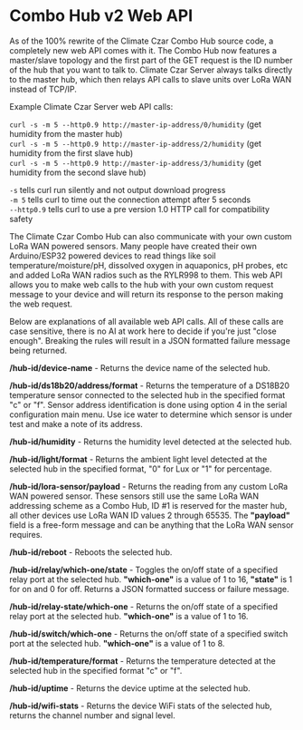 # Combo Hub v2 Web API

As of the 100% rewrite of the Climate Czar Combo Hub source code, a completely new web API comes with it. The Combo Hub now features a master/slave topology and the first part of the GET request is the ID number of the hub that you want to talk to. Climate Czar Server always talks directly to the master hub, which then relays API calls to slave units over LoRa WAN instead of TCP/IP.

Example Climate Czar Server web API calls:

`curl -s -m 5 --http0.9 http://master-ip-address/0/humidity` (get humidity from the master hub)<br>
`curl -s -m 5 --http0.9 http://master-ip-address/2/humidity` (get humidity from the first slave hub)<br>
`curl -s -m 5 --http0.9 http://master-ip-address/3/humidity` (get humidity from the second slave hub)<br>

`-s` tells curl run silently and not output download progress<br>
`-m 5` tells curl to time out the connection attempt after 5 seconds<br>
`--http0.9` tells curl to use a pre version 1.0 HTTP call for compatibility safety<br>

The Climate Czar Combo Hub can also communicate with your own custom LoRa WAN powered sensors. Many people have created their own Arduino/ESP32 powered devices to read things like soil temperature/moisture/pH, dissolved oxygen in aquaponics, pH probes, etc and added LoRa WAN radios such as the RYLR998 to them. This web API allows you to make web calls to the hub with your own custom request message to your device and will return its response to the person making the web request.

Below are explanations of all available web API calls. All of these calls are case sensitive, there is no AI at work here to decide if you're just "close enough". Breaking the rules will result in a JSON formatted failure message being returned.

**/hub-id/device-name** - Returns the device name of the selected hub.

**/hub-id/ds18b20/address/format** - Returns the temperature of a DS18B20 temperature sensor connected to the selected hub in the specified format "c" or "f". Sensor address identification is done using option 4 in the serial configuration main menu. Use ice water to determine which sensor is under test and make a note of its address.

**/hub-id/humidity** - Returns the humidity level detected at the selected hub.

**/hub-id/light/format** - Returns the ambient light level detected at the selected hub in the specified format, "0" for Lux or "1" for percentage.

**/hub-id/lora-sensor/payload** - Returns the reading from any custom LoRa WAN powered sensor. These sensors still use the same LoRa WAN addressing scheme as a Combo Hub, ID #1 is reserved for the master hub, all other devices use LoRa WAN ID values 2 through 65535. The **"payload"** field is a free-form message and can be anything that the LoRa WAN sensor requires.

**/hub-id/reboot** - Reboots the selected hub.

**/hub-id/relay/which-one/state** - Toggles the on/off state of a specified relay port at the selected hub. **"which-one"** is a value of 1 to 16, **"state"** is 1 for on and 0 for off. Returns a JSON formatted success or failure message.

**/hub-id/relay-state/which-one** - Returns the on/off state of a specified relay port at the selected hub. **"which-one"** is a value of 1 to 16.

**/hub-id/switch/which-one** - Returns the on/off state of a specified switch port at the selected hub. **"which-one"** is a value of 1 to 8.

**/hub-id/temperature/format** - Returns the temperature detected at the selected hub in the specified format "c" or "f".

**/hub-id/uptime** - Returns the device uptime at the selected hub.

**/hub-id/wifi-stats** - Returns the device WiFi stats of the selected hub, returns the channel number and signal level.
